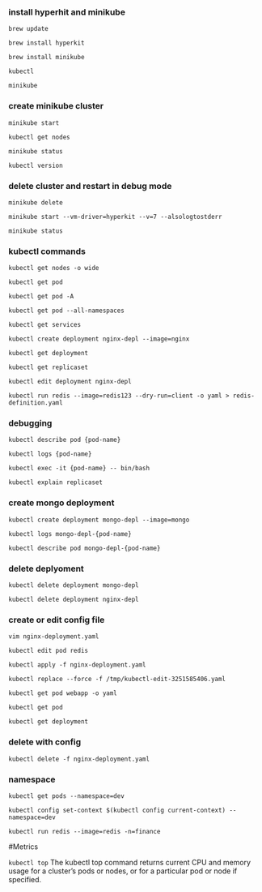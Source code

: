 ### install hyperhit and minikube
`brew update`

`brew install hyperkit`

`brew install minikube`

`kubectl`

`minikube`

### create minikube cluster
`minikube start`

`kubectl get nodes`

`minikube status`

`kubectl version`

### delete cluster and restart in debug mode
`minikube delete`

`minikube start --vm-driver=hyperkit --v=7 --alsologtostderr`

`minikube status`

### kubectl commands
`kubectl get nodes -o wide`

`kubectl get pod`

`kubectl get pod -A`

`kubectl get pod --all-namespaces`

`kubectl get services`

`kubectl create deployment nginx-depl --image=nginx`

`kubectl get deployment`

`kubectl get replicaset`

`kubectl edit deployment nginx-depl`

`kubectl run redis --image=redis123 --dry-run=client -o yaml > redis-definition.yaml`

### debugging

`kubectl describe pod {pod-name}`

`kubectl logs {pod-name}`

`kubectl exec -it {pod-name} -- bin/bash`

`kubectl explain replicaset`

### create mongo deployment
`kubectl create deployment mongo-depl --image=mongo`

`kubectl logs mongo-depl-{pod-name}`

`kubectl describe pod mongo-depl-{pod-name}`

### delete deplyoment
`kubectl delete deployment mongo-depl`

`kubectl delete deployment nginx-depl`

### create or edit config file
`vim nginx-deployment.yaml`

`kubectl edit pod redis`

`kubectl apply -f nginx-deployment.yaml`

`kubectl replace --force -f /tmp/kubectl-edit-3251585406.yaml `

`kubectl get pod webapp -o yaml`

`kubectl get pod`

`kubectl get deployment`

### delete with config
`kubectl delete -f nginx-deployment.yaml`

### namespace
`kubectl get pods --namespace=dev`

`kubectl config set-context $(kubectl config current-context) --namespace=dev`

`kubectl run redis --image=redis -n=finance`



#Metrics

`kubectl top` The kubectl top command returns current CPU and memory usage for a cluster’s pods or nodes, or for a particular pod or node if specified.




